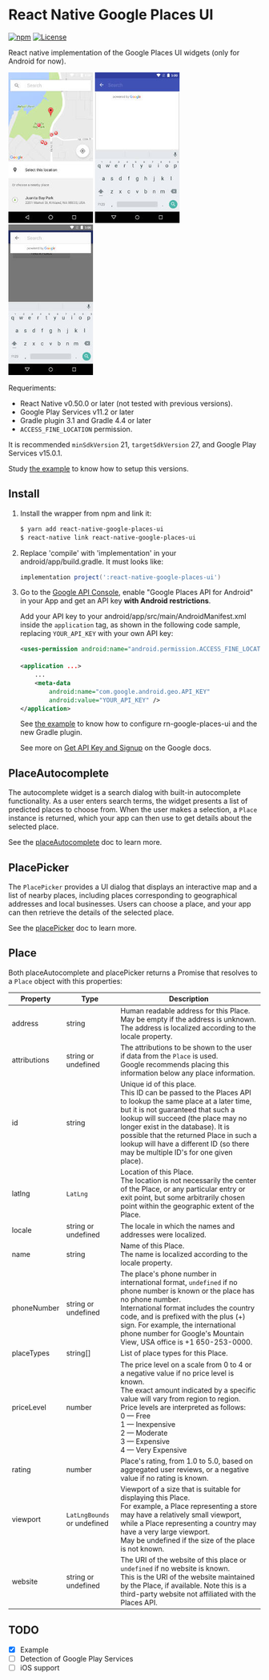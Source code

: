 # React Native Google Places UI

[![npm][npm-image]](https://www.npmjs.com/package/react-native-google-places-ui)
[![License][license-image]](LICENSE)

React native implementation of the Google Places UI widgets (only for Android for now).

![PlacePicker](images/placepicker.jpg)
![PlacePicker](images/acw_fullscreen.jpg)
![PlacePicker](images/acw_overlay.jpg)

Requeriments:
* React Native v0.50.0 or later (not tested with previous versions).
* Google Play Services v11.2 or later
* Gradle plugin 3.1 and Gradle 4.4 or later
* `ACCESS_FINE_LOCATION` permission.

It is recommended `minSdkVersion` 21, `targetSdkVersion` 27, and Google Play Services v15.0.1.

Study [the example](https://github.com/aMarCruz/react-native-google-places-ui/tree/master/examples/placesuidemo) to know how to setup this versions.

## Install

1. Install the wrapper from npm and link it:
    ```bash
    $ yarn add react-native-google-places-ui
    $ react-native link react-native-google-places-ui
    ```

2. Replace 'compile' with 'implementation' in your android/app/build.gradle. It must looks like:
    ```gradle
    implementation project(':react-native-google-places-ui')
    ```

3. Go to the [Google API Console](https://console.developers.google.com), enable "Google Places API for Android" in your App and get an API key __with Android restrictions__.

    Add your API key to your android/app/src/main/AndroidManifest.xml inside the `application` tag, as shown in the following code sample, replacing `YOUR_API_KEY` with your own API key:

    ```xml
    <uses-permission android:name="android.permission.ACCESS_FINE_LOCATION" />

    <application ...>
        ...
        <meta-data
            android:name="com.google.android.geo.API_KEY"
            android:value="YOUR_API_KEY" />
    </application>
    ```

    See [the example](https://github.com/aMarCruz/react-native-google-places-ui/tree/master/examples/placesuidemo) to know how to configure rn-google-places-ui and the new Gradle plugin.

    See more on [Get API Key and Signup](https://developers.google.com/places/android-sdk/signup) on the Google docs.

## PlaceAutocomplete

The autocomplete widget is a search dialog with built-in autocomplete functionality. As a user enters search terms, the widget presents a list of predicted places to choose from. When the user makes a selection, a `Place` instance is returned, which your app can then use to get details about the selected place.

See the [placeAutocomplete](PlaceAutocomplete.md) doc to learn more.

## PlacePicker

The `PlacePicker` provides a UI dialog that displays an interactive map and a list of nearby places, including places corresponding to geographical addresses and local businesses. Users can choose a place, and your app can then retrieve the details of the selected place.

See the [placePicker](PlacePicker.md) doc to learn more.

## Place

Both placeAutocomplete and placePicker returns a Promise that resolves to a `Place` object with this properties:

Property | Type                     | Description
---------|--------------------------|------------
address  | string | Human readable address for this Place. May be empty if the address is unknown.<br>The address is localized according to the locale property.
attributions | string or undefined | The attributions to be shown to the user if data from the `Place` is used.<br>Google recommends placing this information below any place information.
id | string | Unique id of this place.<br>This ID can be passed to the Places API to lookup the same place at a later time, but it is not guaranteed that such a lookup will succeed (the place may no longer exist in the database). It is possible that the returned Place in such a lookup will have a different ID (so there may be multiple ID's for one given place).
latlng | `LatLng` | Location of this Place.<br>The location is not necessarily the center of the Place, or any particular entry or exit point, but some arbitrarily chosen point within the geographic extent of the Place.
locale | string or undefined | The locale in which the names and addresses were localized.
name | string | Name of this Place.<br>The name is localized according to the locale property.
phoneNumber | string or undefined | The place's phone number in international format, `undefined` if no phone number is known or the place has no phone number.<br>International format includes the country code, and is prefixed with the plus (+) sign. For example, the international phone number for Google's Mountain View, USA office is +1 650-253-0000.
placeTypes | string[] | List of place types for this Place.
priceLevel | number | The price level on a scale from 0 to 4 or a negative value if no price level is known.<br>The exact amount indicated by a specific value will vary from region to region. Price levels are interpreted as follows:<br>0 — Free<br>1 — Inexpensive<br>2 — Moderate<br>3 — Expensive<br>4 — Very Expensive
rating | number | Place's rating, from 1.0 to 5.0, based on aggregated user reviews, or a negative value if no rating is known.
viewport | `LatLngBounds` or undefined | Viewport of a size that is suitable for displaying this Place.<br>For example, a Place representing a store may have a relatively small viewport, while a Place representing a country may have a very large viewport.<br>May be undefined if the size of the place is not known.
website | string or undefined | The URI of the website of this place or `undefined` if no website is known.<br>This is the URI of the website maintained by the Place, if available. Note this is a third-party website not affiliated with the Places API.

## TODO

- [X] Example
- [ ] Detection of Google Play Services
- [ ] iOS support

[npm-image]:      https://img.shields.io/npm/v/react-native-google-places-ui.svg
[license-image]:  https://img.shields.io/npm/l/express.svg
